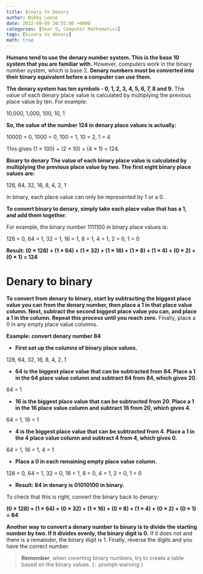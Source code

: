 ```yaml
---
title: Binary to Denary 
author: Nikky Leone
date: 2022-09-09 20:55:00 +0000
categories: [Year 8, Computer Mathematics]
tags: [binary to denary]
math: true
---
```


**Humans tend to use the denary number system. This is the base 10 system that you are familiar with.** However, computers work in the binary number system, which is base 2. **Denary numbers must be converted into their binary equivalent before a computer can use them.**

**The denary system has ten symbols - 0, 1, 2, 3, 4, 5, 6, 7, 8 and 9.** The value of each denary place value is calculated by multiplying the previous place value by ten. For example:

10,000, 	1,000, 	100, 	10, 	1

**So, the value of the number 124 in denary place values is actually:**


10000 = 0,  1000 = 0,  100 = 1,  10 = 2,  1 = 4


This gives (1 × 100) + (2 × 10) + (4 × 1) = 124.

**Binary to denary**
**The value of each binary place value is calculated by multiplying the previous place value by two. The first eight binary place values are:**

128, 	64,  32, 	16,  8,  4, 	2, 	1


In binary, each place value can only be represented by 1 or a 0.

**To convert binary to denary, simply take each place value that has a 1, and add them together.**

For example, the binary number 1111100 in binary place values is:

128 = 0,  64 = 1,  32 = 1,  16 = 1,  8 = 1,  4 = 1,  2 = 0,  1 = 0

**Result: (0 × 128) + (1 × 64) + (1 × 32) + (1 × 16) + (1 × 8) + (1 × 4) + (0 × 2) + (0 × 1) = 124**

# Denary to binary

**To convert from denary to binary, start by subtracting the biggest place value you can from the denary number, then place a 1 in that place value column. Next, subtract the second biggest place value you can, and place a 1 in the column. Repeat this process until you reach zero.** Finally, place a 0 in any empty place value columns.

**Example: convert denary number 84**

- **First set up the columns of binary place values.**

128, 64, 32, 16, 8, 4,	2, 1

- **64 is the biggest place value that can be subtracted from 84. Place a 1 in the 64 place value column and subtract 64 from 84, which gives 20.**

64 = 1

- **16 is the biggest place value that can be subtracted from 20. Place a 1 in the 16 place value column and subtract 16 from 20, which gives 4.**

64 = 1, 16 = 1 

- **4 is the biggest place value that can be subtracted from 4. Place a 1 in the 4 place value column and subtract 4 from 4, which gives 0.**

64 = 1, 16 = 1, 4 = 1

- **Place a 0 in each remaining empty place value column.**

128 = 0,  64 = 1,  32 = 0,  16 = 1,  8 = 0,  4 = 1,  2 = 0,  1 = 0

- **Result: 84 in denary is 01010100 in binary.**

To check that this is right, convert the binary back to denary:

**(0 × 128) + (1 × 64) + (0 × 32) + (1 × 16) + (0 × 8) + (1 × 4) + (0 × 2) + (0 × 1) = 84**

**Another way to convert a denary number to binary is to divide the starting number by two. If it divides evenly, the binary digit is 0.** If it does not and there is a remainder, the binary digit is 1. Finally, reverse the digits and you have the correct number.

> **Remember**, when coverting binary numbers, try to create a table based on the binary values.
{: .prompt-warning }

